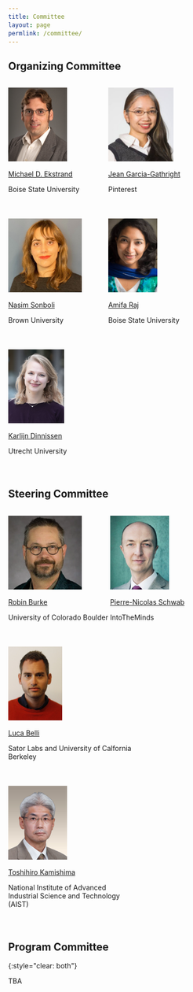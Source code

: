 ```yaml
---
title: Committee
layout: page
permlink: /committee/
---
```

## Organizing Committee

<div style="margin-bottom: 3ex; max-width: 50%; min-width: 200px; display: inline-block;  vertical-align: top">
<p><img src="michaelekstrand.jpeg" style="height:150px"></p>
<p><a href="https://md.ekstrandom.net/">Michael D. Ekstrand</a></p>
<p>Boise State University</p>
</div>

<div style="margin-bottom: 3ex; max-width: 50%; min-width: 200px; display: inline-block;  vertical-align: top">
<p><img src="jean.jpg" style="height:150px"></p>
<p><a href="https://scinoise.wordpress.com/">Jean Garcia-Gathright</a></p>
<p>Pinterest</p>
</div>

<div style="margin-bottom: 3ex; max-width: 50%; min-width: 200px; display: inline-block;  vertical-align: top">
<p><img src="nassim.jpeg" style="height:150px"></p>
<p><a href="https://www.linkedin.com/in/nasimsonboli/">Nasim Sonboli</a></p>
<p>Brown University</p>
</div>

<div style="margin-bottom: 3ex; max-width: 50%; min-width: 200px; display: inline-block;  vertical-align: top">
<p><img src="amifa.jpeg" style="height:150px"></p>
<p><a href="https://amifaraj.github.io/">Amifa Raj</a></p>
<p>Boise State University</p>
</div>

<div style="margin-bottom: 3ex; max-width: 50%; min-width: 200px; display: inline-block;  vertical-align: top">
<p><img src="karlijn.jpg" style="height:150px"></p>
<p><a href="https://karlijnd.github.io/">Karlijn Dinnissen</a></p>
<p>Utrecht University</p>
</div>

## Steering Committee

<div style="margin-bottom: 3ex; max-width: 50%; min-width: 200px; display: inline-block;  vertical-align: top">
<p><img src="burkerobincub.jpeg" style="height:150px"></p>
<p><a href="https://www.colorado.edu/cmci/people/college-leadership/robin-burke">Robin Burke</a></p>
<p>University of Colorado Boulder</p>
</div>

<div style="margin-bottom: 3ex; max-width: 50%; min-width: 200px; display: inline-block;  vertical-align: top">
<p><img src="schwab.jpg" style="height:150px"></p>
<p><a href="http://www.intotheminds.com/blog/en/">Pierre-Nicolas Schwab</a></p>
<p>IntoTheMinds</p>
</div>

<div style="margin-bottom: 3ex; max-width: 50%; min-width: 200px; display: inline-block;  vertical-align: top">
<p><img src="lucab.jpeg" style="height:150px"></p>
<p><a href="https://www.linkedin.com/in/lbelli/">Luca Belli</a></p>
<p>Sator Labs and University of Calfornia Berkeley</p>
</div>

<div style="margin-bottom: 3ex; max-width: 50%; min-width: 200px; display: inline-block;  vertical-align: top">
<p><img src="kamishima.jpg" style="height:150px"></p>
<p><a href="https://www.kamishima.net/">Toshihiro Kamishima</a></p>
<p>National Institute of Advanced Industrial Science and Technology (AIST)</p>
</div>

## Program Committee
{:style="clear: both"}

TBA

